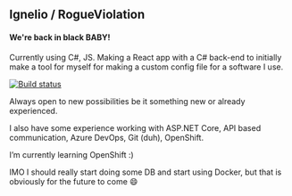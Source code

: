 ## Ignelio / RogueViolation

#### We're back in black **BABY**!

Currently using C#, JS. Making a React app with a C# back-end to initially make a tool for myself for making a custom config file for a software I use.

[![Build status](https://dev.azure.com/RogueViolation/ToolbeltUtilities/_apis/build/status/ToolbeltUtilities-ASP.NET%20Core)](https://dev.azure.com/RogueViolation/ToolbeltUtilities/_build/latest?definitionId=4)

Always open to new possibilities be it something new or already experienced.

I also have some experience working with ASP.NET Core, API based communication, Azure DevOps, Git (duh), OpenShift.

I’m currently learning OpenShift :)

IMO I should really start doing some DB and start using Docker, but that is obviously for the future to come 😄

<!--
**RogueViolation/RogueViolation** is a ✨ _special_ ✨ repository because its `README.md` (this file) appears on your GitHub profile.

Here are some ideas to get you started:

- 🔭 I’m currently working on ...
- 🌱 I’m currently learning ...
- 👯 I’m looking to collaborate on ...
- 🤔 I’m looking for help with ...
- 💬 Ask me about ...
- 📫 How to reach me: ...
- 😄 Pronouns: ...
- ⚡ Fun fact: ...
-->
